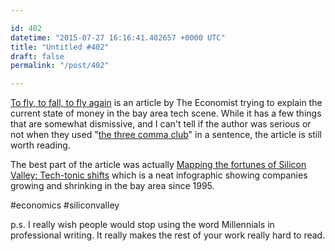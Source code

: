 ```yaml
---

id: 402
datetime: "2015-07-27 16:16:41.402657 +0000 UTC"
title: "Untitled #402"
draft: false
permalink: "/post/402"

---
```


[To fly, to fall, to fly again](http://www.economist.com/news/briefing/21659722-tech-boom-may-get-bumpy-it-will-not-end-repeat-dotcom-crash-fly?fsrc=email_to_a_friend) is an article by The Economist trying to explain the current state of money in the bay area tech scene. While it has a few things that are somewhat dismissive, and I can't tell if the author was serious or not when they used "[the three comma club](https://www.youtube.com/watch?v=xzMUrB-Um1Y)" in a sentence, the article is still worth reading. 

The best part of the article was actually [Mapping the fortunes of Silicon Valley: Tech-tonic shifts](http://www.economist.com/blogs/graphicdetail/2015/07/daily-chart-mapping-fortunes-silicon-valley) which is a neat infographic showing companies growing and shrinking in the bay area since 1995.

#economics #siliconvalley

p.s. I really wish people would stop using the word Millennials in professional writing. It really makes the rest of your work really hard to read.
